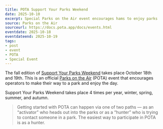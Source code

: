 ```yaml
---
title: POTA Support Your Parks Weekend
date: 2025-10-10
excerpt: Special Parks on the Air event encourages hams to enjoy parks.
source: Parks on the Air
sourceurl: https://docs.pota.app/docs/events.html
eventdate: 2025-10-18
eventdateend: 2025-10-19
tags:
- post
- event
- POTA
- Special Event
---
```

The fall edition of [Support Your Parks Weekend](https://docs.pota.app/docs/events.html) takes place October 18th and 19th. This is an official [Parks on the Air](https://parksontheair.com/) (POTA) event that encourages operators to make their way to a park and enjoy the day.  

Support Your Parks Weekend takes place 4 times per year, winter, spring, summer, and autumn.

> Getting started with POTA can happen via one of two paths — as an “activator” who heads out into the parks or as a “hunter” who is trying to contact someone in a park. The easiest way to participate in POTA is as a hunter.